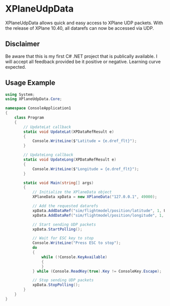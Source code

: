 XPlaneUdpData
=============

XPlaneUdpData allows quick and easy access to XPlane UDP packets. With the release of
XPlane 10.40, all datarefs can now be accessed via UDP.

Disclaimer
----------
Be aware that this is my first C# .NET project that is publically available. I will
accept all feedback provided be it positive or negative. Learning curve expected.

Usage Example
-------------

```c#
using System;
using XPlaneUdpData.Core;

namespace ConsoleApplication1
{
    class Program
    {
        // UpdateLat callback
        static void UpdateLat(XPDataRefResult e)
        {
            Console.WriteLine($"Latitude = {e.dref_flt}");
        }

        // UpdateLong callback
        static void UpdateLong(XPDataRefResult e)
        {
            Console.WriteLine($"Longitude = {e.dref_flt}");
        }

        static void Main(string[] args)
        {
            // Initialize the XPlaneData object
            XPlaneData xpData = new XPlaneData("127.0.0.1", 49000);

            // Add the requested datarefs
            xpData.AddDataRef("sim/flightmodel/position/latitude", 1, UpdateLat);
            xpData.AddDataRef("sim/flightmodel/position/longitude", 1, UpdateLong);

            // Start sending UDP packets
            xpData.StartPolling();

            // Wait for ESC key to stop
            Console.WriteLine("Press ESC to stop");
            do
            {
                while (!Console.KeyAvailable)
                {
                }
            } while (Console.ReadKey(true).Key != ConsoleKey.Escape);

            // Stop sending UDP packets
            xpData.StopPolling();
        }
    }
}
```
